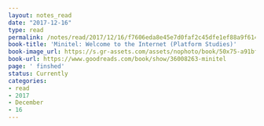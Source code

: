 ```yaml
---
layout: notes_read
date: "2017-12-16"
type: read
permalink: /notes/read/2017/12/16/f7606eda8e45e7d0faf2c45dfe1ef88a9f614cd8.html
book-title: 'Minitel: Welcome to the Internet (Platform Studies)'
book-image_url: https://s.gr-assets.com/assets/nophoto/book/50x75-a91bf249278a81aabab721ef782c4a74.png
book-url: https://www.goodreads.com/book/show/36008263-minitel
page: ' finshed'
status: Currently
categories:
- read
- 2017
- December
- 16
---
```


